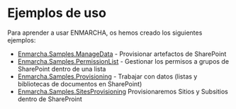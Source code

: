 # Ejemplos de uso

Para aprender a usar ENMARCHA, os hemos creado los siguientes ejemplos:

* [Enmarcha.Samples.ManageData](https://github.com/Encamina/Enmarcha-SharePoint/tree/master/Samples/Enmarcha.Samples.ManageData) - Provisionar artefactos de SharePoint
* [Enmarcha.Samples.PermissionList](https://github.com/Encamina/Enmarcha-SharePoint/tree/master/Samples/Enmarcha.Samples.PermissionList) - Gestionar los permisos a grupos de SharePoint dentro de una lista
* [Enmarcha.Samples.Provisioning](https://github.com/Encamina/Enmarcha-SharePoint/tree/master/Samples/Enmarcha.Samples.Provisioning) - Trabajar con datos (listas y bibliotecas de documentos en SharePoint)
* [Enmarcha.Samples.SitesProvisioning](https://github.com/Encamina/Enmarcha-SharePoint/tree/master/Samples/Enmarcha.Samples.SiteProvisioning) Provisionaremos Sitios y Subsitios dentro de ShareProint
